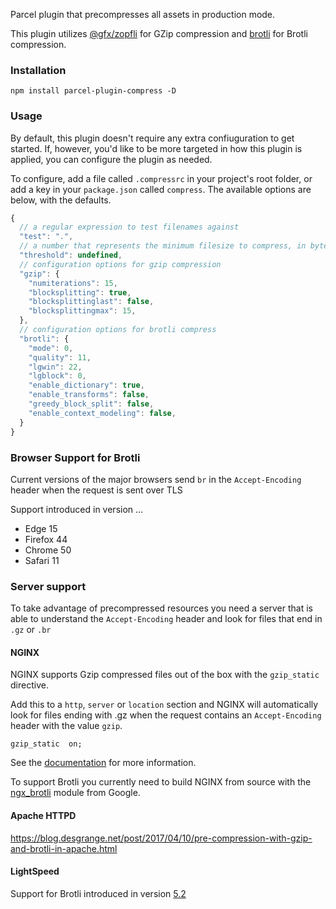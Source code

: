 Parcel plugin that precompresses all assets in production mode. 

This plugin utilizes [@gfx/zopfli](https://github.com/gfx/universal-zopfli-js) for GZip compression
and [brotli](https://www.npmjs.com/package/brotli) for Brotli compression.


### Installation

```
npm install parcel-plugin-compress -D
```


### Usage

By default, this plugin doesn't require any extra confiuguration to get started. If, however, you'd like to be more targeted in how this plugin is applied, you can configure the plugin as needed.

To configure, add a file called `.compressrc` in your project's root folder, or add a key in your `package.json` called `compress`. The available options are below, with the defaults.

```js
{
  // a regular expression to test filenames against
  "test": ".",
  // a number that represents the minimum filesize to compress, in bytes
  "threshold": undefined,
  // configuration options for gzip compression
  "gzip": {
    "numiterations": 15,
    "blocksplitting": true,
    "blocksplittinglast": false,
    "blocksplittingmax": 15,
  },
  // configuration options for brotli compress
  "brotli": {
    "mode": 0,
    "quality": 11,
    "lgwin": 22,
    "lgblock": 0,
    "enable_dictionary": true,
    "enable_transforms": false,
    "greedy_block_split": false,
    "enable_context_modeling": false,
  }
}
```


### Browser Support for Brotli

Current versions of the major browsers send `br` in the `Accept-Encoding` header when the request is sent over TLS

Support introduced in version ...

  * Edge 15
  * Firefox 44
  * Chrome 50
  * Safari 11


### Server support

To take advantage of precompressed resources you need a server that is able to understand the `Accept-Encoding` header and look for files that end in `.gz` or `.br`

#### NGINX 
NGINX supports Gzip compressed files out of the box with the `gzip_static` directive. 

Add this to a `http`, `server` or `location` section and NGINX will automatically look for files ending with .gz when the request contains an `Accept-Encoding` header with the value `gzip`. 
```
gzip_static  on;  
```
See the [documentation](http://nginx.org/en/docs/http/ngx_http_gzip_static_module.html) for more information.

To support Brotli you currently need to build NGINX from source with the [ngx_brotli](https://github.com/google/ngx_brotli) module from Google. 


#### Apache HTTPD
https://blog.desgrange.net/post/2017/04/10/pre-compression-with-gzip-and-brotli-in-apache.html


#### LightSpeed
Support for Brotli introduced in version [5.2](https://www.litespeedtech.com/products/litespeed-web-server/release-log)



